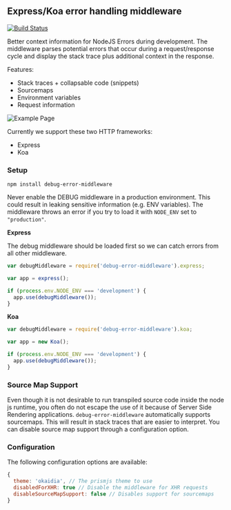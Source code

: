 ## Express/Koa error handling middleware

[![Build Status](https://travis-ci.org/matthisk/debug-error-middleware.svg?branch=master)](https://travis-ci.org/matthisk/stack-middleware)

Better context information for NodeJS Errors during development. The middleware
parses potential errors that occur during a request/response cycle and display
the stack trace plus additional context in the response.

Features:

* Stack traces + collapsable code (snippets)
* Sourcemaps
* Environment variables
* Request information

![Example Page](https://raw.githubusercontent.com/matthisk/stack-middleware/master/assets/example.png)

Currently we support these two HTTP frameworks:

* Express
* Koa

### Setup

```
npm install debug-error-middleware
```

Never enable the DEBUG middleware in a production environment. This could result
in leaking sensitive information (e.g. ENV variables). The middleware throws an
error if you try to load it with `NODE_ENV` set to `"production"`.

**Express**

The debug middleware should be loaded first so we can catch errors from all 
other middleware.

```javascript
var debugMiddleware = require('debug-error-middleware').express;

var app = express();

if (process.env.NODE_ENV === 'development') {
  app.use(debugMiddleware());
}
```

**Koa**

```javascript
var debugMiddleware = require('debug-error-middleware').koa;

var app = new Koa();

if (process.env.NODE_ENV === 'development') {
  app.use(debugMiddleware());
}
```

### Source Map Support

Even though it is not desirable to run transpiled source code inside the
node js runtime, you often do not escape the use of it because of Server Side
Rendering applications. `debug-error-middleware` automatically supports sourcemaps. 
This will result in stack traces that are easier to interpret. You can disable 
source map support through a configuration option.

### Configuration

The following configuration options are available:

```javascript
{
  theme: 'okaidia', // The prismjs theme to use
  disabledForXHR: true // Disable the middleware for XHR requests
  disableSourceMapSupport: false // Disables support for sourcemaps
}
```
